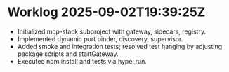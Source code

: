 # Worklog 2025-09-02T19:39:25Z
- Initialized mcp-stack subproject with gateway, sidecars, registry.
- Implemented dynamic port binder, discovery, supervisor.
- Added smoke and integration tests; resolved test hanging by adjusting package scripts and startGateway.
- Executed npm install and tests via hype_run.

